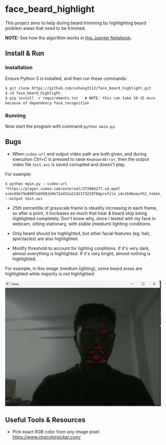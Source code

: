 # face_beard_highlight
This project aims to help during beard trimming 
by highlighting beard problem areas that need to be trimmed.

**NOTE:** See how the algorithm works in [this Jupyter Notebook](prototype.ipynb).

## Install & Run

### Installation
Ensure Python 3 is installed, and then run these commands:
```console
$ git clone https://github.com/sohang3112/face_beard_highlight.git
$ cd face_beard_highlight
$ pip install -r requirements.txt   # NOTE: this can take 10-15 mins because of dependency face_recognition
```

### Running
Now start the program with command `python main.py`.

## Bugs
- When `video-url` and output video path are both given, and during execution *Ctrl+C* is pressed to
raise `KeyboardError`, then the output video file `test.avi` is saved corrupted and doesn't play.

For example:
```console
$ python main.py --video-url "https://player.vimeo.com/external/373966277.sd.mp4?s=bc69e79a8007eb5682e9e72a415a2142173228f6&profile_id=164&oauth2_token_id=57447761" --output test.avi
```

- 25th percentile of grayscale frame is steadily increasing in each frame,
so after a point, it increases so much that hear & beard stop being highlighted completely.
Don't know why, since I tested with my face in webcam, sitting stationary, 
with stable (medium) lighting conditions.

- Only beard should be highlighted, but other facial features (eg. hair, spectacles) are also highlighted.

- Modify threshold to account for lighting conditions. 
If it's very dark, almost everything is highlighted. If it's very bright, almost nothing is highlighted.

For example, in this image (medium lighting), 
some beard areas are highlighted while majority is not highlighted:

![Medium Dark Lighting](test_outputs/medium_lighting.png)

## Useful Tools & Resources
- Pick exact RGB color from any image pixel: https://www.imgcolorpicker.com/